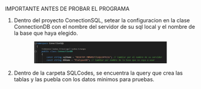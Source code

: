 IMPORTANTE ANTES DE PROBAR EL PROGRAMA

1) Dentro del proyecto ConectionSQL, setear la configuracion en la clase ConnectionDB con el nombre del servidor de su sql local y el nombre de la base que haya elegido. 
<p align="center">
  <img src="https://github.com/zeekee/tps_laboratorio_ii/blob/main/TP-03/Resources/Configuracion%20de%20conexion.png" width="350" title="hover text">
</p>

2) Dentro de la carpeta SQLCodes, se encuentra la query que crea las tablas y las puebla con los datos minimos para pruebas.
